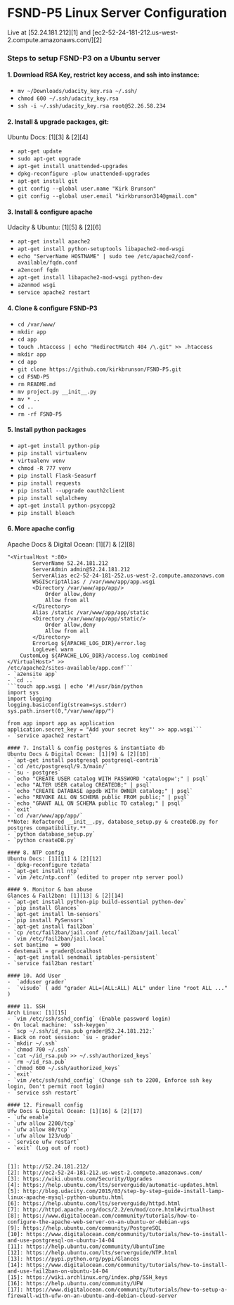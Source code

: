 # FSND-P5 Linux Server Configuration

Live at [52.24.181.212][1] and [ec2-52-24-181-212.us-west-2.compute.amazonaws.com/][2]

### Steps to setup FSND-P3 on a Ubuntu server
#### 1. Download RSA Key, restrict key access, and ssh into instance:
 -  `mv ~/Downloads/udacity_key.rsa ~/.ssh/`
 -  `chmod 600 ~/.ssh/udacity_key.rsa`
 -  `ssh -i ~/.ssh/udacity_key.rsa root@52.26.58.234`

#### 2. Install & upgrade packages, git:
Ubuntu Docs: [1][3] & [2][4]
 -  `apt-get update`
 - `sudo apt-get upgrade`
 - `apt-get install unattended-upgrades`
 - `dpkg-reconfigure -plow unattended-upgrades`
 - `apt-get install git`
 - `git config --global user.name "Kirk Brunson"`
 - `git config --global user.email "kirkbrunson314@gmail.com"`

#### 3. Install & configure apache
Udacity & Ubuntu: [1][5] & [2][6]
 - `apt-get install apache2`
 - `apt-get install python-setuptools libapache2-mod-wsgi`
 - `echo "ServerName HOSTNAME" | sudo tee /etc/apache2/conf-available/fqdn.conf`
 - `a2enconf fqdn`
 - `apt-get install libapache2-mod-wsgi python-dev`
 - `a2enmod wsgi`
 - `service apache2 restart`

#### 4. Clone & configure FSND-P3
 - `cd /var/www/`
 - `mkdir app`
 - `cd app`
 - `touch .htaccess | echo "RedirectMatch 404 /\.git" >> .htaccess`
 - `mkdir app`
 - `cd app`
 - `git clone https://github.com/kirkbrunson/FSND-P5.git`
 - `cd FSND-P5`
 - `rm README.md`
 - `mv project.py __init__.py`
 - `mv * ..`
 - `cd ..`
 - `rm -rf FSND-P5`

#### 5. Install python packages
 - `apt-get install python-pip`
 - `pip install virtualenv`
 - `virtualenv venv` 
 - `chmod -R 777 venv`
 - `pip install Flask-Seasurf`
 - `pip install requests`
 - `pip install --upgrade oauth2client`
 - `pip install sqlalchemy`
 - `apt-get install python-psycopg2`
 - `pip install bleach`

#### 6. More apache config
Apache Docs & Digital Ocean: [1][7] & [2][8]

  ```touch /etc/apache2/sites-available/app.conf | echo 
  "<VirtualHost *:80>
	      ServerName 52.24.181.212
	      ServerAdmin admin@52.24.181.212
	      ServerAlias ec2-52-24-181-252.us-west-2.compute.amazonaws.com
	      WSGIScriptAlias / /var/www/app/app.wsgi
	      <Directory /var/www/app/app/>
	          Order allow,deny
	          Allow from all
	      </Directory>
	      Alias /static /var/www/app/app/static
	      <Directory /var/www/app/app/static/>
	          Order allow,deny
	          Allow from all
	      </Directory>
	      ErrorLog ${APACHE_LOG_DIR}/error.log
	      LogLevel warn
      CustomLog ${APACHE_LOG_DIR}/access.log combined
</VirtualHost>" >> 
/etc/apache2/sites-available/app.conf```
 - `a2ensite app`
 - `cd ..` 
 ```touch app.wsgi | echo '#!/usr/bin/python
 import sys
 import logging
 logging.basicConfig(stream=sys.stderr)
 sys.path.insert(0,"/var/www/app/")
 
 from app import app as application
 application.secret_key = "Add your secret key"' >> app.wsgi```
- `service apache2 restart`

#### 7. Install & config postgres & instantiate db
Ubuntu Docs & Digital Ocean: [1][9] & [2][10]
 - `apt-get install postgresql postgresql-contrib`
 - `cd /etc/postgresql/9.3/main/`
 - `su - postgres`
 - `echo "CREATE USER catalog WITH PASSWORD 'catalogpw';" | psql`
 - `echo "ALTER USER catalog CREATEDB;" | psql`
 - `echo "CREATE DATABASE appdb WITH OWNER catalog;" | psql`
 - `echo "REVOKE ALL ON SCHEMA public FROM public;" | psql`
 - `echo "GRANT ALL ON SCHEMA public TO catalog;" | psql`
 - `exit`
 - `cd /var/www/app/app/`
 **Note: Refactored __init__.py, database_setup.py & createDB.py for postgres compatibility.**
 - `python database_setup.py`
 - `python createDB.py`

#### 8. NTP config
Ubuntu Docs: [1][11] & [2][12]
 - `dpkg-reconfigure tzdata`
 - `apt-get install ntp`
 - `vim /etc/ntp.conf` (edited to proper ntp server pool)

#### 9. Monitor & ban abuse
Glances & Fail2ban: [1][13] & [2][14]
 - `apt-get install python-pip build-essential python-dev`
 - `pip install Glances`
 - `apt-get install lm-sensors`
 - `pip install PySensors`
 - `apt-get install fail2ban`
 - `cp /etc/fail2ban/jail.conf /etc/fail2ban/jail.local`
 - `vim /etc/fail2ban/jail.local`
  - set bantime  = 900
  - destemail = grader@localhost
 - `apt-get install sendmail iptables-persistent`
 - `service fail2ban restart`

#### 10. Add User
 -  `adduser grader`
 -  `visudo` ( add "grader ALL=(ALL:ALL) ALL" under line "root ALL ..." )
 
#### 11. SSH
Arch Linux: [1][15]
 - `vim /etc/ssh/sshd_config` (Enable password login)
 - On local machine: `ssh-keygen`
 - `scp ~/.ssh/id_rsa.pub grader@52.24.181.212:`
 - Back on root session: `su - grader`
 - `mkdir ~/.ssh`
 - `chmod 700 ~/.ssh`
 - `cat ~/id_rsa.pub >> ~/.ssh/authorized_keys`
 - `rm ~/id_rsa.pub`
 - `chmod 600 ~/.ssh/authorized_keys`
 - `exit`
 - `vim /etc/ssh/sshd_config` (Change ssh to 2200, Enforce ssh key login, Don't permit root login)
 - `service ssh restart`

#### 12. Firewall config
Ufw Docs & Digital Ocean: [1][16] & [2][17]
 - `ufw enable`
 - `ufw allow 2200/tcp`
 - `ufw allow 80/tcp`
 - `ufw allow 123/udp`
 - `service ufw restart`
 - `exit` (Log out of root)


[1]: http://52.24.181.212/
[2]: http://ec2-52-24-181-212.us-west-2.compute.amazonaws.com/
[3]: https://wiki.ubuntu.com/Security/Upgrades
[4]: https://help.ubuntu.com/lts/serverguide/automatic-updates.html
[5]: http://blog.udacity.com/2015/03/step-by-step-guide-install-lamp-linux-apache-mysql-python-ubuntu.html
[6]: https://help.ubuntu.com/lts/serverguide/httpd.html
[7]: http://httpd.apache.org/docs/2.2/en/mod/core.html#virtualhost
[8]: https://www.digitalocean.com/community/tutorials/how-to-configure-the-apache-web-server-on-an-ubuntu-or-debian-vps
[9]: https://help.ubuntu.com/community/PostgreSQL
[10]: https://www.digitalocean.com/community/tutorials/how-to-install-and-use-postgresql-on-ubuntu-14-04
[11]: https://help.ubuntu.com/community/UbuntuTime
[12]: https://help.ubuntu.com/lts/serverguide/NTP.html
[13]: https://pypi.python.org/pypi/Glances
[14]: https://www.digitalocean.com/community/tutorials/how-to-install-and-use-fail2ban-on-ubuntu-14-04
[15]: https://wiki.archlinux.org/index.php/SSH_keys
[16]: https://help.ubuntu.com/community/UFW
[17]: https://www.digitalocean.com/community/tutorials/how-to-setup-a-firewall-with-ufw-on-an-ubuntu-and-debian-cloud-server
